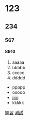 # 123
## 234
### 567
#### 8910

1. aaaaa
2. bbbbb
3. ccccc
4. ddddd

* ppppp
* ooooo
* jjjjjj
* kkkkk



[練習](https://www.aigei.com/item/zhong_guo_feng_37571.html)
[測試](https://github.com/A05D730246/gjschool.git)
